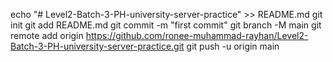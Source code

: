 echo "# Level2-Batch-3-PH-university-server-practice" >> README.md
git init
git add README.md
git commit -m "first commit"
git branch -M main
git remote add origin https://github.com/ronee-muhammad-rayhan/Level2-Batch-3-PH-university-server-practice.git
git push -u origin main

